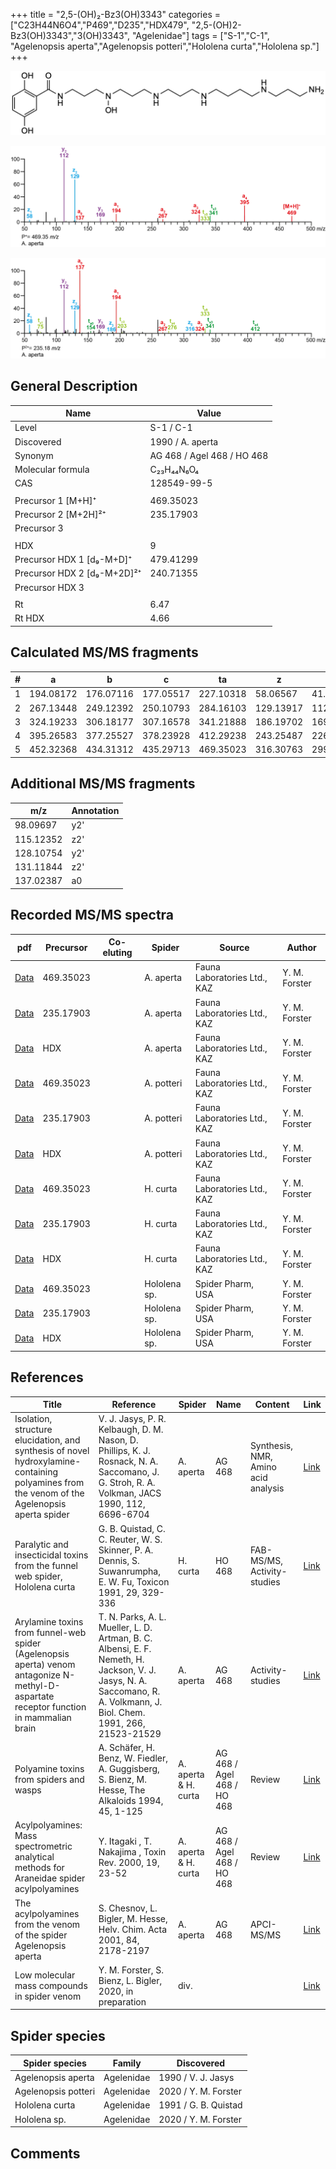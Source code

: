 +++
title = "2,5-(OH)₂-Bz3(OH)3343"
categories = ["C23H44N6O4","P469","D235","HDX479",
"2,5-(OH)2-Bz3(OH)3343","3(OH)3343",
"Agelenidae"]
tags = ["S-1","C-1",
"Agelenopsis aperta","Agelenopsis potteri","Hololena curta","Hololena sp."]
+++

![](/img/2-5-OH2-Bz3(OH)3343.png)

![](/img_MSMS/469_2-5-OH2-Bz3(OH)3343_Aa.png?classes=border)

![](/img_MSMS/469_2-5-OH2-Bz3(OH)3343_Aa_2.png?classes=border)

## General Description

| Name                        | Value                      |
|-----------------------------|----------------------------|
| Level                       | S-1 / C-1                  |
| Discovered                  | 1990 / A. aperta           |
| Synonym                     | AG 468 / Agel 468 / HO 468 |
| Molecular formula           | C₂₃H₄₄N₆O₄                 |
| CAS                         | 128549-99-5                |
|                             |                            |
| Precursor 1 [M+H]⁺          | 469.35023                  |
| Precursor 2 [M+2H]²⁺        | 235.17903                  |
| Precursor 3                 |                            |
|                             |                            |
| HDX                         | 9                          |
| Precursor HDX 1 [d₉-M+D]⁺   | 479.41299                  |
| Precursor HDX 2 [d₉-M+2D]²⁺ | 240.71355                  |
| Precursor HDX 3             |                            |
|                             |                            |
| Rt                          | 6.47                       |
| Rt HDX                      | 4.66                       |

## Calculated MS/MS fragments

| # | a         | b         | c         | ta        | z         | y         | tz        |
|---|-----------|-----------|-----------|-----------|-----------|-----------|-----------|
| 1 | 194.08172 | 176.07116 | 177.05517 | 227.10318 | 58.06567  | 41.03912  | 75.09222  |
| 2 | 267.13448 | 249.12392 | 250.10793 | 284.16103 | 129.13917 | 112.11262 | 146.16572 |
| 3 | 324.19233 | 306.18177 | 307.16578 | 341.21888 | 186.19702 | 169.17047 | 203.22357 |
| 4 | 395.26583 | 377.25527 | 378.23928 | 412.29238 | 243.25487 | 226.22832 | 276.27633 |
| 5 | 452.32368 | 434.31312 | 435.29713 | 469.35023 | 316.30763 | 299.28108 | 333.33418 |

## Additional MS/MS fragments

| m/z       | Annotation |
|-----------|------------|
| 98.09697  | y2'        |
| 115.12352 | z2'        |
| 128.10754 | y2'        |
| 131.11844 | z2'        |
| 137.02387 | a0         |

## Recorded MS/MS spectra

| pdf                                                      | Precursor | Co-eluting | Spider    | Source                       | Author        |
|----------------------------------------------------------|-----------|------------|-----------|------------------------------|---------------|
| [Data](/pdf/A-aperta/469_2-5-OH2-Bz3(OH)3343_Aa.pdf)     | 469.35023 |            | A. aperta | Fauna Laboratories Ltd., KAZ | Y. M. Forster |
| [Data](/pdf/A-aperta/469_2-5-OH2-Bz3(OH)3343_Aa_2.pdf)   | 235.17903 |            | A. aperta | Fauna Laboratories Ltd., KAZ | Y. M. Forster |
| [Data](/pdf/A-aperta/469_2-5-OH2-Bz3(OH)3343_Aa_HDX.pdf) | HDX       |            | A. aperta | Fauna Laboratories Ltd., KAZ | Y. M. Forster |
| [Data](/pdf/A-potteri/469_2-5-OH2-Bz3(OH)3343_Ap.pdf) | 469.35023 |           | A. potteri | Fauna Laboratories Ltd., KAZ | Y. M. Forster |
| [Data](/pdf/A-potteri/469_2-5-OH2-Bz3(OH)3343_Ap_2.pdf) | 235.17903 |           | A. potteri | Fauna Laboratories Ltd., KAZ | Y. M. Forster |
| [Data](/pdf/A-potteri/469_2-5-OH2-Bz3(OH)3343_Ap_HDX.pdf) | HDX |           | A. potteri | Fauna Laboratories Ltd., KAZ | Y. M. Forster |
| [Data](/pdf/H-curta/469_2-5-OH2-Bz3(OH)3343_Hc.pdf) | 469.35023 |           | H. curta | Fauna Laboratories Ltd., KAZ | Y. M. Forster |
| [Data](/pdf/H-curta/469_2-5-OH2-Bz3(OH)3343_Hc_2.pdf) | 235.17903 |           | H. curta | Fauna Laboratories Ltd., KAZ | Y. M. Forster |
| [Data](/pdf/H-curta/469_2-5-OH2-Bz3(OH)3343_Hc_HDX.pdf) | HDX |           | H. curta | Fauna Laboratories Ltd., KAZ | Y. M. Forster |
| [Data](/pdf/Hololena-sp/469_2-5-OH2-Bz3(OH)3343_Ho-sp.pdf) | 469.35023 |           | Hololena sp. | Spider Pharm, USA | Y. M. Forster |
| [Data](/pdf/Hololena-sp/469_2-5-OH2-Bz3(OH)3343_Ho-sp_2.pdf) | 235.17903 |           | Hololena sp. | Spider Pharm, USA | Y. M. Forster |
| [Data](/pdf/Hololena-sp/469_2-5-OH2-Bz3(OH)3343_Ho-sp_HDX.pdf) | HDX |           | Hololena sp. | Spider Pharm, USA | Y. M. Forster |

## References

| Title                                                                                                                                        | Reference                                                                                                                                                              | Spider               | Name                       | Content                             | Link                                                                                                                          |
|----------------------------------------------------------------------------------------------------------------------------------------------|------------------------------------------------------------------------------------------------------------------------------------------------------------------------|----------------------|----------------------------|-------------------------------------|-------------------------------------------------------------------------------------------------------------------------------|
| Isolation, structure elucidation, and synthesis of novel hydroxylamine-containing polyamines from the venom of the Agelenopsis aperta spider | V. J. Jasys, P. R. Kelbaugh, D. M. Nason, D. Phillips, K. J. Rosnack, N. A. Saccomano, J. G. Stroh, R. A. Volkman, JACS 1990, 112, 6696-6704                           | A. aperta            | AG 468                     | Synthesis, NMR, Amino acid analysis | [Link](https://pubs.acs.org/doi/abs/10.1021/ja00174a037)                                                                      |
| Paralytic and insecticidal toxins from the funnel web spider, Hololena curta                                                                 | G. B. Quistad, C. C. Reuter, W. S. Skinner, P. A. Dennis, S. Suwanrumpha, E. W. Fu, Toxicon 1991, 29, 329-336                                                          | H. curta             | HO 468                     | FAB-MS/MS, Activity-studies         | [Link](https://www.sciencedirect.com/science/article/pii/004101019190286Z)                                                    |
| Arylamine toxins from funnel-web spider (Agelenopsis aperta) venom antagonize N-methyl-D-aspartate receptor function in mammalian brain      | T. N. Parks, A. L. Mueller, L. D. Artman, B. C. Albensi, E. F. Nemeth, H. Jackson, V. J. Jasys, N. A. Saccomano, R. A. Volkmann, J. Biol. Chem. 1991, 266, 21523-21529 | A. aperta            | AG 468                     | Activity-studies                    | [Link](http://www.jbc.org/content/266/32/21523.abstract)                                                                      |
| Polyamine toxins from spiders and wasps                                                                                                      | A. Schäfer, H. Benz, W. Fiedler, A. Guggisberg, S. Bienz, M. Hesse, The Alkaloids 1994, 45, 1-125                                                                      | A. aperta & H. curta | AG 468 / Agel 468 / HO 468 | Review                              | [Link](https://www.sciencedirect.com/science/article/pii/S009995980860276X)                                                   |
| Acylpolyamines: Mass spectrometric analytical methods for Araneidae spider acylpolyamines                                                    | Y. Itagaki , T. Nakajima , Toxin Rev. 2000, 19, 23-52                                                                                                                  | A. aperta & H. curta | AG 468 / Agel 468 / HO 468 | Review                              | [Link](https://www.tandfonline.com/doi/abs/10.1081/TXR-100100314)                                                             |
| The acylpolyamines from the venom of the spider Agelenopsis aperta                                                                           | S. Chesnov, L. Bigler, M. Hesse, Helv. Chim. Acta 2001, 84, 2178-2197                                                                                                  | A. aperta            | AG 468                     | APCI-MS/MS                          | [Link](https://onlinelibrary.wiley.com/doi/abs/10.1002/1522-2675%2820010815%2984%3A8%3C2178%3A%3AAID-HLCA2178%3E3.0.CO%3B2-N) |
| Low molecular mass compounds in spider venom      | Y. M. Forster, S. Bienz, L. Bigler, 2020, in preparation          | div.       |   |   | [Link](unknown) |

## Spider species

| Spider species     | Family     | Discovered           |
|--------------------|------------|----------------------|
| Agelenopsis aperta | Agelenidae | 1990 / V. J. Jasys   |
| Agelenopsis potteri | Agelenidae | 2020 / Y. M. Forster |
| Hololena curta     | Agelenidae | 1991 / G. B. Quistad |
| Hololena sp. | Agelenidae | 2020 / Y. M. Forster |

## Comments